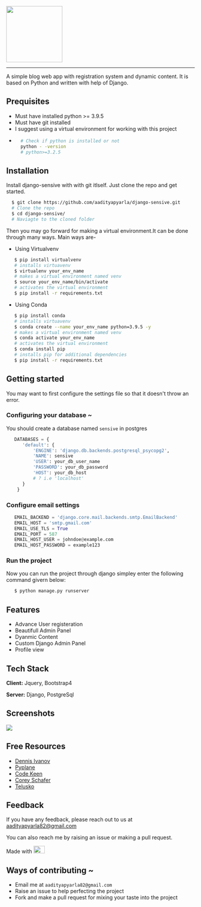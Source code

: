 
<img src = "https://technext.github.io/sensive/img/logo.png" width = "150px" > </img>
<hr />

A simple blog web app with registration system and dynamic content. It is based on Python and written with help of Django.


## Prequisites
- Must have installed python >= 3.9.5
- Must have git installed
- I suggest using a virtual environment for working with this project
- ```bash
    # Check if python is installed or not
    python - -version
    # python>=3.2.5
  ```

## Installation

Install django-sensive with with git itlself. Just clone the repo and get started.

```bash
  $ git clone https://github.com/aadityapyarla/django-sensive.git
  # Clone the repo
  $ cd django-sensive/
  # Naviagte to the cloned folder

```

Then you may go forward for making a virtual environment.It can be done through many ways. Main ways are-

- Using Virtualvenv
```bash   
   $ pip install virtualvenv
   # installs virtuavenv
   $ virtualenv your_env_name
   # makes a virtual environment named venv
   $ source your_env_name/bin/activate
   # activates the virtual environment
   $ pip install -r requirements.txt

```
- Using Conda
```bash   
   $ pip install conda
   # installs virtuavenv
   $ conda create --name your_env_name python=3.9.5 -y
   # makes a virtual environment named venv
   $ conda activate your_env_name
   # activates the virtual environment
   $ conda install pip
   # installs pip for additional dependencies
   $ pip install -r requirements.txt
```

## Getting started
You may want to first configure the settings file so that it doesn't throw an error.


### Configuring your database ~
You should create a database named `sensive`  in postgres 
```python
   DATABASES = {
      'default': {
          'ENGINE': 'django.db.backends.postgresql_psycopg2',
          'NAME': sensive
          'USER': your_db_user_name
          'PASSWORD': your_db_password
          'HOST': your_db_host
          # ? i.e 'localhost'
      }
    }
```


### Configure email settings
```python
   EMAIL_BACKEND = 'django.core.mail.backends.smtp.EmailBackend'
   EMAIL_HOST = 'smtp.gmail.com'
   EMAIL_USE_TLS = True
   EMAIL_PORT = 587
   EMAIL_HOST_USER = johndoe@example.com
   EMAIL_HOST_PASSWORD = example123
```

### Run the project
Now you can run the project through django simpley enter the following command givern below:

```bash
   $ python manage.py runserver
```

## Features

- Advance User registeration
- Beautifull Admin Panel
- Dyanmic Content
- Custom Django Admin Panel
- Profile view


## Tech Stack

**Client:** Jquery, Bootstrap4

**Server:** Django, PostgreSql


## Screenshots

<img src="https://themewagon.com/wp-content/uploads/2019/03/sensive.jpg"></img>

## Free Resources

- [Dennis Ivanov](https://www.youtube.com/channel/UCTZRcDjjkVajGL6wd76UnGg)
- [Pyplane](https://www.youtube.com/channel/UCQtHyVB4O4Nwy1ff5qQnyRw)
- [Code Keen](https://www.youtube.com/channel/UC2zu5Ms9MQWg7-OonfCO47g)
- [Corey Schafer](https://www.youtube.com/playlist?list=PL-osiE80TeTtoQCKZ03TU5fNfx2UY6U4p)
- [Telusko](https://www.youtube.com/playlist?list=PLsyeobzWxl7r2ukVgTqIQcl-1T0C2mzau)

## Feedback

If you have any feedback, please reach out to us at aadityapyarla82@gmail.com

You can also reach me by raising an issue or making a pull request.

Made with <img width="30" height="20" src="https://static.djangoproject.com/img/fundraising-heart.cd6bb84ffd33.svg" />


## Ways of contributing ~

- Email me at `aadityapyarla82@gmail.com`
- Raise an issue to help perfecting the project
- Fork and make a pull request for mixing your taste into the project
